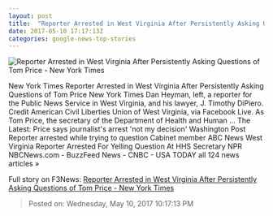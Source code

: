 ```yaml
---
layout: post
title:  "Reporter Arrested in West Virginia After Persistently Asking Questions of Tom Price - New York Times"
date: 2017-05-10 17:17:13Z
categories: google-news-top-stories
---
```


![Reporter Arrested in West Virginia After Persistently Asking Questions of Tom Price - New York Times](https://static01.nyt.com/images/2017/05/10/us/11xp-arrest2/11xp-arrest2-facebookJumbo.png)

New York Times Reporter Arrested in West Virginia After Persistently Asking Questions of Tom Price New York Times Dan Heyman, left, a reporter for the Public News Service in West Virginia, and his lawyer, J. Timothy DiPiero. Credit American Civil Liberties Union of West Virginia, via Facebook Live. As Tom Price, the secretary of the Department of Health and Human ... The Latest: Price says journalist's arrest 'not my decision' Washington Post Reporter arrested while trying to question Cabinet member ABC News West Virginia Reporter Arrested For Yelling Question At HHS Secretary NPR NBCNews.com - BuzzFeed News - CNBC - USA TODAY all 124 news articles »


Full story on F3News: [Reporter Arrested in West Virginia After Persistently Asking Questions of Tom Price - New York Times](http://www.f3nws.com/n/JdtQE)

> Posted on: Wednesday, May 10, 2017 10:17:13 PM
